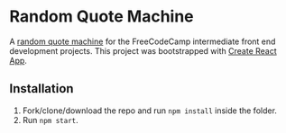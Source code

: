 # Random Quote Machine

A [random quote machine](https://www.freecodecamp.com/challenges/build-a-random-quote-machine) for the FreeCodeCamp intermediate front end development projects. This project was bootstrapped with [Create React App](https://github.com/facebookincubator/create-react-app).

## Installation

1. Fork/clone/download the repo and run `npm install` inside the folder.
2. Run `npm start`.
